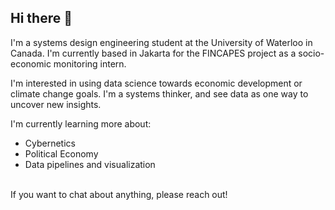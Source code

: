 ## Hi there 👋

I'm a systems design engineering student at the University of Waterloo in Canada. I'm currently based in Jakarta for the FINCAPES project as a socio-economic monitoring intern. 

I'm interested in using data science towards economic development or climate change goals. I'm a systems thinker, and see data as one way to uncover new insights. 

I'm currently learning more about:
- Cybernetics<br>
- Political Economy<br>
- Data pipelines and visualization 

<br>If you want to chat about anything, please reach out!

<!--
**ruizhuu/ruizhuu** is a ✨ _special_ ✨ repository because its `README.md` (this file) appears on your GitHub profile.

Here are some ideas to get you started:

- 🔭 I’m currently working on ...
- 🌱 I’m currently learning ...
- 👯 I’m looking to collaborate on ...
- 🤔 I’m looking for help with ...
- 💬 Ask me about ...
- 📫 How to reach me: ...
- 😄 Pronouns: ...
- ⚡ Fun fact: ...
-->
